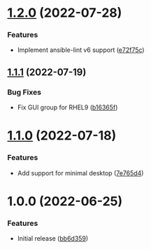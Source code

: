 # [1.2.0](https://github.com/de-it-krachten/ansible-role-gnome_desktop/compare/v1.1.1...v1.2.0) (2022-07-28)


### Features

* Implement ansible-lint v6 support ([e72f75c](https://github.com/de-it-krachten/ansible-role-gnome_desktop/commit/e72f75c3810019a64472962014333ce67bb06468))

## [1.1.1](https://github.com/de-it-krachten/ansible-role-gnome_desktop/compare/v1.1.0...v1.1.1) (2022-07-19)


### Bug Fixes

* Fix GUI group for RHEL9 ([b16365f](https://github.com/de-it-krachten/ansible-role-gnome_desktop/commit/b16365fd4e6ab52f8ccb2e59b5b1ac167b5a5982))

# [1.1.0](https://github.com/de-it-krachten/ansible-role-gnome_desktop/compare/v1.0.0...v1.1.0) (2022-07-18)


### Features

* Add support for minimal desktop ([7e765d4](https://github.com/de-it-krachten/ansible-role-gnome_desktop/commit/7e765d41681df617c1e7dd442c571fac62718945))

# 1.0.0 (2022-06-25)


### Features

* Initial release ([bb6d359](https://github.com/de-it-krachten/ansible-role-gnome_desktop/commit/bb6d35945f7430ca3dc5dec0b4cd26f45e50f5ce))
